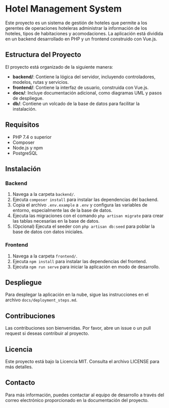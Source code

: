 # Hotel Management System

Este proyecto es un sistema de gestión de hoteles que permite a los gerentes de operaciones hoteleras administrar la información de los hoteles, tipos de habitaciones y acomodaciones. La aplicación está dividida en un backend desarrollado en PHP y un frontend construido con Vue.js.

## Estructura del Proyecto

El proyecto está organizado de la siguiente manera:

- **backend/**: Contiene la lógica del servidor, incluyendo controladores, modelos, rutas y servicios.
- **frontend/**: Contiene la interfaz de usuario, construida con Vue.js.
- **docs/**: Incluye documentación adicional, como diagramas UML y pasos de despliegue.
- **db/**: Contiene un volcado de la base de datos para facilitar la instalación.

## Requisitos

- PHP 7.4 o superior
- Composer
- Node.js y npm
- PostgreSQL

## Instalación

### Backend

1. Navega a la carpeta `backend/`.
2. Ejecuta `composer install` para instalar las dependencias del backend.
3. Copia el archivo `.env.example` a `.env` y configura las variables de entorno, especialmente las de la base de datos.
4. Ejecuta las migraciones con el comando `php artisan migrate` para crear las tablas necesarias en la base de datos.
5. (Opcional) Ejecuta el seeder con `php artisan db:seed` para poblar la base de datos con datos iniciales.

### Frontend

1. Navega a la carpeta `frontend/`.
2. Ejecuta `npm install` para instalar las dependencias del frontend.
3. Ejecuta `npm run serve` para iniciar la aplicación en modo de desarrollo.

## Despliegue

Para desplegar la aplicación en la nube, sigue las instrucciones en el archivo `docs/deployment_steps.md`.

## Contribuciones

Las contribuciones son bienvenidas. Por favor, abre un issue o un pull request si deseas contribuir al proyecto.

## Licencia

Este proyecto está bajo la Licencia MIT. Consulta el archivo LICENSE para más detalles.

## Contacto

Para más información, puedes contactar al equipo de desarrollo a través del correo electrónico proporcionado en la documentación del proyecto.